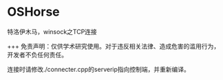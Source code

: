 # OSHorse
特洛伊木马，winsock之TCP连接

+++ 免责声明：仅供学术研究使用。对于违反相关法律、造成危害的滥用行为，开发者不负任何责任。

连接时请修改./connecter.cpp的serverip指向控制端，并重新编译。
